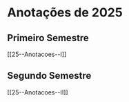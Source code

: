 # Anotações de 2025

## Primeiro Semestre

[[25--Anotacoes--I]]

## Segundo Semestre

[[25--Anotacoes--II]]